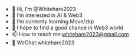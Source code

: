 - 👋 Hi, I’m @Whitehare2023
- 👀 I’m interested in AI & Web3
- 🌱 I’m currently learning Move/zkp
- 💞️ I hope to find a good chance in Web3 world
- 📫 How to reach me:whitehare2023@gmail.com
- 💬 WeChat:whitehare2023

<!---
WhiteHare2023/WhiteHare2023 is a ✨ special ✨ repository because its `README.md` (this file) appears on your GitHub profile.
You can click the Preview link to take a look at your changes.
--->
